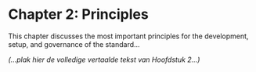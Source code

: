 # Chapter 2: Principles

This chapter discusses the most important principles for the development, setup, and governance of the standard...

*(...plak hier de volledige vertaalde tekst van Hoofdstuk 2...)*
